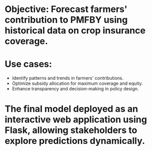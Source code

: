 # Objective: Forecast farmers' contribution to PMFBY using historical data on crop insurance coverage.
# Use cases: 
* Identify patterns and trends in farmers' contributions.
* Optimize subsidy allocation for maximum coverage and equity.
* Enhance transparency and decision-making in policy design.

# The final model deployed as an interactive web application using Flask, allowing stakeholders to explore predictions dynamically. 
